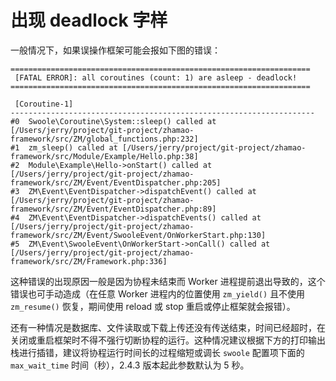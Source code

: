 # 出现 deadlock 字样

一般情况下，如果误操作框架可能会报如下图的错误：

```
===================================================================
 [FATAL ERROR]: all coroutines (count: 1) are asleep - deadlock!
===================================================================

 [Coroutine-1]
--------------------------------------------------------------------
#0  Swoole\Coroutine\System::sleep() called at [/Users/jerry/project/git-project/zhamao-framework/src/ZM/global_functions.php:232]
#1  zm_sleep() called at [/Users/jerry/project/git-project/zhamao-framework/src/Module/Example/Hello.php:38]
#2  Module\Example\Hello->onStart() called at [/Users/jerry/project/git-project/zhamao-framework/src/ZM/Event/EventDispatcher.php:205]
#3  ZM\Event\EventDispatcher->dispatchEvent() called at [/Users/jerry/project/git-project/zhamao-framework/src/ZM/Event/EventDispatcher.php:89]
#4  ZM\Event\EventDispatcher->dispatchEvents() called at [/Users/jerry/project/git-project/zhamao-framework/src/ZM/Event/SwooleEvent/OnWorkerStart.php:130]
#5  ZM\Event\SwooleEvent\OnWorkerStart->onCall() called at [/Users/jerry/project/git-project/zhamao-framework/src/ZM/Framework.php:336]
```

这种错误的出现原因一般是因为协程未结束而 Worker 进程提前退出导致的，这个错误也可手动造成（在任意 Worker 进程内的位置使用 `zm_yield()` 且不使用 `zm_resume()` 恢复，期间使用 reload 或 stop 重启或停止框架就会报错）。

还有一种情况是数据库、文件读取或下载上传还没有传送结束，时间已经超时，在关闭或重启框架时不得不强行切断协程的运行。这种情况建议根据下方的打印输出栈进行插错，建议将协程运行时间长的过程缩短或调长 `swoole` 配置项下面的 `max_wait_time` 时间（秒），2.4.3 版本起此参数默认为 5 秒。